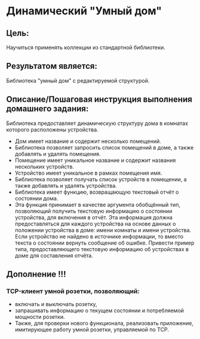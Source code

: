 # Динамический "Умный дом"

## Цель:

Научиться применять коллекции из стандартной библиотеки.

## Результатом является:

Библиотека "умный дом" с редактируемой структурой.


## Описание/Пошаговая инструкция выполнения домашнего задания:

Библиотека предоставляет динамическую структуру дома в комнатах которого расположены устройства.

- Дом имеет название и содержит несколько помещений.
- Библиотека позволяет запросить список помещений в доме, а также добавлять и удалять помещения.
- Помещение имеет уникальное название и содержит названия нескольких устройств.
- Устройство имеет уникальное в рамках помещения имя.
- Библиотека позволяет получать список устройств в помещении, а также добавлять и удалять устройства.
- Библиотека имеет функцию, возвращающую текстовый отчёт о состоянии дома.
- Эта функция принимает в качестве аргумента обобщённый тип, позволяющий получить текстовую информацию
о состоянии устройства, для включения в отчёт. Эта информация должна предоставляться
для каждого устройства на основе данных о положении устройства в доме: имени комнаты и имени устройства.
Если устройство не найдено в источнике информации, то вместо текста о состоянии вернуть сообщение об ошибке.
Привести пример типа, предоставляющего текстовую информацию об устройствах в доме для составления отчёта.

## Дополнение !!!

### TCP-клиент умной розетки, позволяющий:

- включать и выключать розетку,
- запрашивать информацию о текущем состоянии и потребляемой мощности розетки.
- Также, для проверки нового функционала, реализовать приложение, имитирующее работу умной розетки, управляемой по TCP.